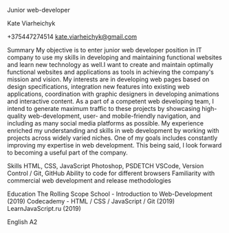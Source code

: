 Junior web-developer

Kate Viarheichyk
 
+375447274514
kate.viarheichyk@gmail.com

Summary
My objective is to enter junior web developer position in IT company to use my skills in developing and maintaining functional websites and learn new technology as well.I want to create and maintain optimally functional websites and applications as tools in achieving the company's mission and vision. My interests are in developing web pages based on design specifications, integration new features into existing web applications, coordination with graphic designers in developing animations and interactive content. As a part of a competent web developing team, I intend to generate maximum traffic to these projects by showcasing high-quality web-development, user- and mobile-friendly navigation, and including as many social media platforms as possible. My experience enriched my understanding and skills in web development by working with projects across widely varied niches. One of my goals includes constantly improving my expertise in web development. This being said, I look forward to becoming a useful part of the company.

Skills
HTML, CSS, JavaScript
Photoshop, PSDETCH
VSCode, Version Control / Git, GitHub
Ability to code for different browsers
Familiarity with commercial web development and release methodologies

Education
The Rolling Scope School - Introduction to Web-Development (2019)
Codecademy - HTML / CSS / JavaScript / Git (2019)
LearnJavaScript.ru (2019)

English A2
